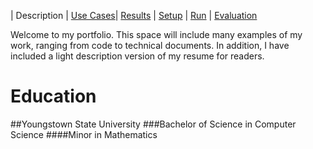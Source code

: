 | Description | [Use Cases](UseCases.md)| [Results](Results.md) | [Setup](Setup.md) | [Run](Run.md) | [Evaluation](Evaluation.md)

Welcome to my portfolio. This space will include many examples of my work, ranging from code to technical documents. In addition, I have included a light description version of my resume for readers.

# Education

##Youngstown State University
###Bachelor of Science in Computer Science
####Minor in Mathematics
